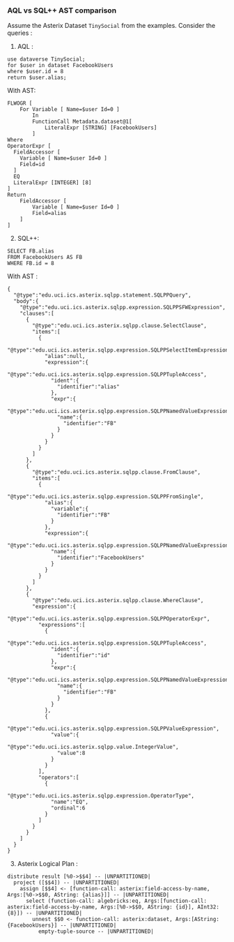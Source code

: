 ### AQL vs SQL++ AST comparison

Assume the Asterix Dataset `TinySocial` from the examples. Consider the queries :

1) AQL :
```
use dataverse TinySocial;
for $user in dataset FacebookUsers
where $user.id = 8
return $user.alias;
```
With AST: 

    FLWOGR [
        For Variable [ Name=$user Id=0 ]
            In 
            FunctionCall Metadata.dataset@1[
                LiteralExpr [STRING] [FacebookUsers] 
            ]
    Where 
    OperatorExpr [
      FieldAccessor [
        Variable [ Name=$user Id=0 ]
        Field=id
      ]
      EQ
      LiteralExpr [INTEGER] [8] 
    ]
    Return
        FieldAccessor [
            Variable [ Name=$user Id=0 ]
            Field=alias
        ]
    ]

2) SQL++:
```
SELECT FB.alias 
FROM FacebookUsers AS FB 
WHERE FB.id = 8
```
With AST :
```
{
  "@type":"edu.uci.ics.asterix.sqlpp.statement.SQLPPQuery",
  "body":{
    "@type":"edu.uci.ics.asterix.sqlpp.expression.SQLPPSFWExpression",
    "clauses":[
      {
        "@type":"edu.uci.ics.asterix.sqlpp.clause.SelectClause",
        "items":[
          {
            "@type":"edu.uci.ics.asterix.sqlpp.expression.SQLPPSelectItemExpression",
            "alias":null,
            "expression":{
              "@type":"edu.uci.ics.asterix.sqlpp.expression.SQLPPTupleAccess",
              "ident":{
                "identifier":"alias"
              },
              "expr":{
                "@type":"edu.uci.ics.asterix.sqlpp.expression.SQLPPNamedValueExpression",
                "name":{
                  "identifier":"FB"
                }
              }
            }
          }
        ]
      },
      {
        "@type":"edu.uci.ics.asterix.sqlpp.clause.FromClause",
        "items":[
          {
            "@type":"edu.uci.ics.asterix.sqlpp.expression.SQLPPFromSingle",
            "alias":{
              "variable":{
                "identifier":"FB"
              }
            },
            "expression":{
              "@type":"edu.uci.ics.asterix.sqlpp.expression.SQLPPNamedValueExpression",
              "name":{
                "identifier":"FacebookUsers"
              }
            }
          }
        ]
      },
      {
        "@type":"edu.uci.ics.asterix.sqlpp.clause.WhereClause",
        "expression":{
          "@type":"edu.uci.ics.asterix.sqlpp.expression.SQLPPOperatorExpr",
          "expressions":[
            {
              "@type":"edu.uci.ics.asterix.sqlpp.expression.SQLPPTupleAccess",
              "ident":{
                "identifier":"id"
              },
              "expr":{
                "@type":"edu.uci.ics.asterix.sqlpp.expression.SQLPPNamedValueExpression",
                "name":{
                  "identifier":"FB"
                }
              }
            },
            {
              "@type":"edu.uci.ics.asterix.sqlpp.expression.SQLPPValueExpression",
              "value":{
                "@type":"edu.uci.ics.asterix.sqlpp.value.IntegerValue",
                "value":8
              }
            }
          ],
          "operators":[
            {
              "@type":"edu.uci.ics.asterix.sqlpp.expression.OperatorType",
              "name":"EQ",
              "ordinal":6
            }
          ]
        }
      }
    ]
  }
}
```

3) Asterix Logical Plan :

```
distribute result [%0->$$4] -- |UNPARTITIONED|
  project ([$$4]) -- |UNPARTITIONED|
    assign [$$4] <- [function-call: asterix:field-access-by-name, Args:[%0->$$0, AString: {alias}]] -- |UNPARTITIONED|
      select (function-call: algebricks:eq, Args:[function-call: asterix:field-access-by-name, Args:[%0->$$0, AString: {id}], AInt32: {8}]) -- |UNPARTITIONED|
        unnest $$0 <- function-call: asterix:dataset, Args:[AString: {FacebookUsers}] -- |UNPARTITIONED|
          empty-tuple-source -- |UNPARTITIONED|
```